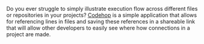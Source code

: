 Do you ever struggle to simply illustrate execution flow across different files or repositories in your projects? [Codehop](codehop.fun) is a simple application that allows for referencing lines in files and saving these references in a shareable link that will allow other developers to easily see where how connections in a project are made. 
